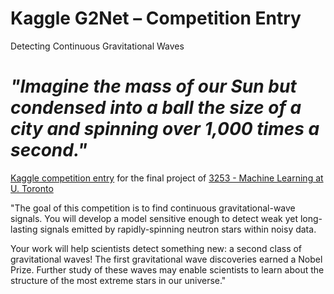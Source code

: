 # Kaggle G2Net – Competition Entry
Detecting Continuous Gravitational Waves

# *"Imagine the mass of our Sun but condensed into a ball the size of a city and spinning over 1,000 times a second."*

[Kaggle competition entry](https://www.kaggle.com/competitions/g2net-detecting-continuous-gravitational-waves) for the final project of [3253 - Machine Learning at U. Toronto](https://learn.utoronto.ca/programs-courses/courses/3253-machine-learning)

"The goal of this competition is to find continuous gravitational-wave signals. You will develop a model sensitive enough to detect weak yet long-lasting signals emitted by rapidly-spinning neutron stars within noisy data.

Your work will help scientists detect something new: a second class of gravitational waves! The first gravitational wave discoveries earned a Nobel Prize. Further study of these waves may enable scientists to learn about the structure of the most extreme stars in our universe."
